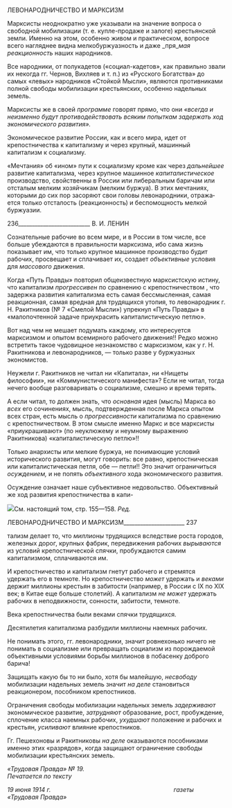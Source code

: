 ЛЕВОНАРОДНИЧЕСТВО И МАРКСИЗМ

Марксисты неоднократно уже указывали на значение вопроса о свободной мобили­зации (т. е. купле-продаже и залоге) крестьянской земли. Именно на этом, особенно живом и практическом, вопросе всего нагляднее видна мелкобуржуазность и даже _пря­__мая реакционность_ наших народников.

Все народники, от полукадетов («социал-кадетов», как правильно звали их некогда гг. Чернов, Вихляев и т. п.) из «Русского Богатства» до самых «левых» народников «Стойкой Мысли», являются противниками полной свободы мобилизации крестьян­ских, особенно надельных земель.

Марксисты же в своей _программе_ говорят прямо, что они _«всегда и неизменно будут_ _противодействовать всяким попыткам задержать ход экономического развития»._

Экономическое развитие России, как и всего мира, идет от крепостничества к капи­тализму и через крупный, машинный капитализм к социализму.

«Мечтания» об «ином» пути к социализму кроме как через _дальнейшее_ развитие ка­питализма, через крупное машинное _капиталистическое_ производство, свойственны в России или либеральным баричам или отсталым мелким хозяйчикам (мелким буржуа). В этих мечтаниях, которыми до сих пор засоряют свои головы левонародники, отража­ется только отсталость (реакционность) и беспомощность мелкой буржуазии.

  

236__________________________ В. И. ЛЕНИН

Сознательные рабочие во всем мире, и в России в том числе, все больше убеждаются в правильности марксизма, ибо сама жизнь показывает им, что только крупное машин­ное производство будит рабочих, просвещает и сплачивает их, создает _объективные_ условия для _массового_ движения.

Когда «Путь Правды» повторил общеизвестную марксистскую истину, что капита­лизм _прогрессивен_ по сравнению с крепостничеством , что задержка развития капита­лизма есть самая бессмысленная, самая реакционная, самая вредная для трудящихся утопия, то левонародник г. Н. Ракитников (№ 7 «Смелой Мысли») упрекнул «Путь Правды» в «малопочтенной задаче приукрасить капиталистическую петлю».

Вот над чем не мешает подумать каждому, кто интересуется марксизмом и опытом всемирного рабочего движения!! Редко можно встретить такое чудовищное незнаком­ство с марксизмом, как у г. Н. Ракитникова и левонародников, — только разве у буржу­азных экономистов.

Неужели г. Ракитников не читал ни «Капитала», ни «Нищеты философии», ни «Коммунистического манифеста»? Если не читал, тогда нечего вообще разговаривать о социализме, смешно и время терять.

А если читал, то должен знать, что _основная_ идея (мысль) Маркса во _всех_ его сочи­нениях, мысль, подтвержденная после Маркса опытом всех стран, есть мысль о _про­грессивности_ капитализма по сравнению с крепостничеством. В этом смысле именно Маркс и все марксисты «приукрашивают» (по неуклюжему и неумному выражению Ракитникова) «капиталистическую петлю»!!

Только анархисты или мелкие буржуа, не понимающие условий исторического раз­вития, могут говорить: все равно, крепостническая или капиталистическая петля, обе — петли!! Это значит ограничиться _осуждением,_ и не попять _объективного_ хода эконо­мического развития.

Осуждение означает наше субъективное недовольство. Объективный же ход разви­тия крепостничества в капи-

![](file:///C:/Users/bot32/AppData/Local/Temp/msohtmlclip1/01/clip_image001.png)См. настоящий том, стр. 155—158. _Ред._

  

ЛЕВОНАРОДНИЧЕСТВО И МАРКСИЗМ______________________ 237

тализм делает то, что _миллионы_ трудящихся вследствие роста городов, железных дорог, крупных фабрик, передвижения рабочих _вырываются_ из условий крепостнической спячки, пробуждаются самим капитализмом, сплачиваются им.

И крепостничество и капитализм гнетут рабочего и стремятся удержать его в темно­те. Но крепостничество _может_ удержать и _веками_ держит миллионы крестьян в заби­тости (например, в России с IX по XIX век; в Китае еще больше столетий). А капита­лизм _не может_ удержать рабочих в неподвижности, сонности, забитости, темноте.

Века крепостничества были веками спячки трудящихся.

Десятилетия капитализма разбудили миллионы наемных рабочих.

Не понимать этого, гг. левонародники, значит ровнехонько ничего не понимать в со­циализме или превращать социализм из порождаемой объективными условиями борь­бы миллионов в побасенку доброго барича!

Защищать какую бы то ни было, хотя бы малейшую, _несвободу_ мобилизации на­дельных земель значит _на деле_ становиться реакционером, пособником крепостников.

Ограничения свободы мобилизации надельных земель _задерживают_ экономическое развитие, _затрудняют_ образование, рост, пробуждение, сплочение класса наемных ра­бочих, _ухудшают_ положение и рабочих и крестьян, _усиливают_ влияние крепостников.

Гг. Пешехоновы и Ракитниковы _на деле_ оказываются пособниками именно этих «разрядов», когда защищают ограничение свободы мобилизации крестьянских земель.

_«Трудовая Правда» № 19.                                                                  Печатается по тексту_

_19 июня 1914 г.                                                                        газеты «Трудовая Правда»_
